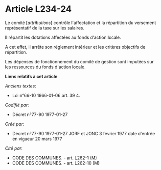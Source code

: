 # Article L234-24

Le comité [*attributions*] contrôle l'affectation et la répartition du versement représentatif de la taxe sur les salaires. 

Il répartit les dotations affectées au fonds d'action locale.

A cet effet, il arrête son règlement intérieur et les critères objectifs de répartition. 

Les dépenses de fonctionnement du comité de gestion sont imputées sur les ressources du fonds d'action locale.

**Liens relatifs à cet article**

_Anciens textes_:

  - Loi n°66-10 1966-01-06 art. 39 4.

_Codifié par_:

  - Décret n°77-90 1977-01-27

_Créé par_:

  - Décret n°77-90 1977-01-27 JORF et JONC 3 février 1977 date d'entrée en vigueur 20 mars 1977

_Cité par_:

  - CODE DES COMMUNES. - art. L262-1 (M)
  - CODE DES COMMUNES. - art. L262-10 (M)

